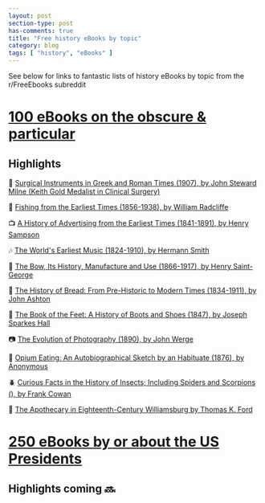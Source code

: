 ```yaml
---
layout: post
section-type: post
has-comments: true
title: "Free history eBooks by topic"
category: blog
tags: [ "history", "eBooks" ]
---
```

See below for links to fantastic lists of history eBooks by topic from the r/FreeEbooks subreddit
# [100 eBooks on the obscure & particular](https://www.reddit.com/r/FreeEBOOKS/comments/jbv4ya/happy_1_million_subscribers_here_is_a_list_of_100/)

## Highlights
:hocho: [Surgical Instruments in Greek and Roman Times (1907), by John Steward Milne (Keith Gold Medalist in Clinical Surgery)](https://www.gutenberg.org/ebooks/40424)

:whale: [Fishing from the Earliest Times (1856-1938), by William Radcliffe](https://www.gutenberg.org/ebooks/57845)

:tv: [A History of Advertising from the Earliest Times (1841-1891), by Henry Sampson](https://www.gutenberg.org/ebooks/54149)

:notes: [The World's Earliest Music (1824-1910), by Hermann Smith](https://www.gutenberg.org/ebooks/53039)

:dart: [The Bow, Its History, Manufacture and Use (1866-1917), by Henry Saint-George](https://www.gutenberg.org/ebooks/29112)

:bread: [The History of Bread: From Pre-Historic to Modern Times (1834-1911), by John Ashton](https://www.gutenberg.org/ebooks/53219)

:shoe: [The Book of the Feet: A History of Boots and Shoes (1847), by Joseph Sparkes Hall](https://www.gutenberg.org/ebooks/56978)

:camera: [The Evolution of Photography (1890), by John Werge](https://www.gutenberg.org/ebooks/38866)

:syringe: [Opium Eating: An Autobiographical Sketch by an Habituate (1876), by Anonymous](https://www.gutenberg.org/ebooks/43012)

:beetle: [Curious Facts in the History of Insects; Including Spiders and Scorpions (), by Frank Cowan](https://www.gutenberg.org/ebooks/41625)

:convenience_store: [The Apothecary in Eighteenth-Century Williamsburg by Thomas K. Ford](https://www.gutenberg.org/ebooks/58490)

# [250 eBooks by or about the US Presidents](https://www.reddit.com/r/FreeEBOOKS/comments/jg4viq/here_are_250_free_ebooks_written_by_or_about_us/)

## Highlights coming  :soon:
